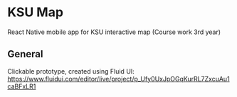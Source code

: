 # KSU Map
React Native mobile app for KSU interactive map (Course work 3rd year)

## General

Clickable prototype, created using Fluid UI: https://www.fluidui.com/editor/live/project/p_Ufy0UxJpOGqKurRL7ZxcuAu1caBFxLR1 
